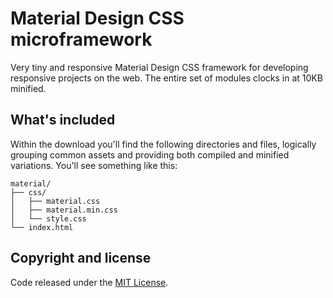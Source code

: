 # Material Design CSS microframework
Very tiny and responsive Material Design CSS framework for developing responsive projects on the web. The entire set of modules clocks in at 10KB minified.

## What's included

Within the download you'll find the following directories and files, logically grouping common assets and providing both compiled and minified variations. You'll see something like this:

```
material/
├── css/
│   ├── material.css
│   ├── material.min.css
│   └── style.css
└── index.html
```

## Copyright and license

Code released under the [MIT License](https://github.com/jpacanowski/CSSFramework/blob/master/LICENSE.md).